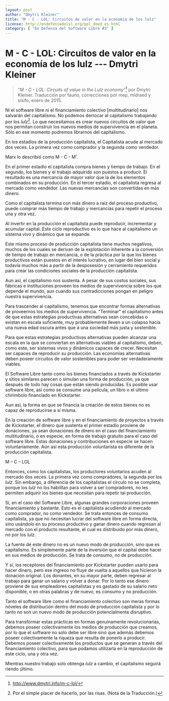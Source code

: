 ```yaml
---
layout: post
author: "Dmytri Kleiner"
title: "M - C - LOL: Circuitos de valor en la economía de los lulz"
license: http://endefensadelsl.org/ppl_deed_es.html
category: [ "En Defensa del Software Libre #3" ]
---
```


M - C - LOL: Circuitos de valor en la economía de los lulz --- Dmytri Kleiner
=============================================================================

> _"M - C - LOL: Circuits of value in the Lulz economy"_[^lol-1] por
> Dmytri Kleiner. Traducción por fauno, correcciones por mep, midraed
> y sísifo, enero de 2015.

Ni el software libre ni el financiamiento colectivo [multitudinario]
nos salvarán del capitalismo.  No podemos derrocar al capitalismo
trabajando por los _lulz_[^lol-lulz]. Lo que necesitamos es crear nuevos
circuitos de valor que nos permitan construir los nuevos medios de
supervivencia en el planeta. Sólo en ese momento podremos librarnos del
capitalismo.

[^lol-lulz]: Por el simple placer de hacerlo, por las risas. (Nota de la
Traducción.)

En los estadíos de la producción capitalista, el Capitalista acude al
mercado dos veces.  La primera vez como comprador y la segunda como
vendedor.

Marx lo describió como M - C - M'.

En el primer estadío el capitalista compra bienes y tiempo de trabajo.
En el segundo, los bienes y el trabajo adquirido son puestos a
producir.  El resultado es una mercancía de mayor valor que la de los
elementos combinados en su producción.  En el tercer estadío, el
capitalista regresa al mercado como vendedor.  Las nuevas mercancías
son convertidas en más dinero.

Como el capitalista termina con más dinero a raíz del proceso
productivo, puede comprar más tiempo de trabajo y mercancías para
repetir el proceso una y otra vez.

Al invertir en la producción el capitalista puede reproducir,
incrementar y acumular capital.  Este ciclo reproductivo es lo que
hace al capitalismo un sistema vivo y dinámico que se expande.

Este mismo proceso de producción capitalista tiene muchos negativos,
muchos de los cuales se derivan de la explotación inherente a la
conversión de tiempo de trabajo en mercancía, o de la práctica por la
que los bienes productivos están puestos en el interés lucrativo, en
lugar del bien social y todavía muchos más a partir de la desposesión
y cerramiento requeridos para crear las condiciones sociales de la
producción capitalista.

Aun así, el capitalismo nos sustenta.  A pesar de sus costos sociales,
sus fábricas e instituciones proveen los medios de supervivencia sobre
los que depende el mundo, aun cuando sus contradicciones pongan en
peligro nuestra supervivencia.

Para trascender al capitalismo, tenemos que encontrar formas
alternativas de proveernos los medios de supervivencia. "Terminar" el
capitalismo antes de que estas estrategias productivas alternativas
sean concebidas o existan en escala suficiente, muy probablemente
lleven a un colapso hacia una nueva edad oscura antes que a una
sociedad más justa y sostenible.

Para que estas estrategias productivas alternativas pueden alcanzar
una escala en la que se conviertan en alternativas viables al
capitalismo, deben, como este, ser sistemas vivos y dinámicos capaces
de crecer.  Necesitan ser capaces de reproducir su producción.  Las
economías alternativas deben poseer circuitos de valor sostenibles
para poder ser verdaderamente viables.

El Software Libre tanto como los bienes financiados a través de
Kickstarter y sitios similares parecen o simulan una forma de
producción, ya que después de todo hay cosas que están siendo
producidas.  Es posible usar software libre, así como se consume una
película, un libro o el último chirimbolo financiado en Kickstarter.

Aun así, la forma en que se financia la creación de estos bienes no es
capaz de reproducirse a sí misma.

En la creación de software libre y en el financiamiento de proyectos a
través de Kickstarter, el dinero que sustenta el primer estadío
proviene de donaciones, ya sean donaciones de dinero en el caso del
financiamiento multitudinario, o en especie, en forma de trabajo
gratuito para el caso del software libre.  Estas donaciones y
contribuciones en especie se hacen voluntariamente.  Aún así esta
producción voluntarista es diferente de la producción capitalista.

M – C – LOL

Entonces, como los capitalistas, los productores voluntarios acuden al
mercado dos veces.  La primera vez como compradores, la segunda por
los _lulz_.  Sin embargo, a diferencia de los capitalistas el círculo no
se completa, porque los _lulz_ no los habilitan para volver a ser
compradores, no les permiten adquirir los bienes que necesitan para
repetir tal producción.

Sí, en el caso del Software Libre, algunas grandes corporaciones
proveen financiamiento y bastante.  Esto es el capitalista acudiendo
al mercado como comprador, no como vendedor.  Se trata entonces de
consumo capitalista, ya que no necesitan lucrar del software libre en
forma directa, sino usándolo en su proceso productivo y ganar dinero
cuando regresan al mercado con el producto resultante, el cual es
distribuido por más dinero, no por los _lulz_.

La fuente de este dinero no es un nuevo modo de producción, sino que
es capitalismo.  Es simplemente parte de la inversión que el capital
debe hacer en sus medios de producción.  Se trata de consumo, no de
producción.

Y sí, los receptores del financiamiento por Kickstarter pueden usarlo
para hacer dinero, pero ese ingreso no fluye de vuelta a aquellos que
hicieron la donación original.  Los donantes, en su mayor parte, deben
regresar al trabajo para ganar un salario y volver a donar.  Por lo
tanto ese dinero proviene de sus empleadores capitalistas y es gastado
de su salario neto disponible, o en otras palabras y de nuevo, es
consumo y no producción.

Tanto el software libre como el financiamiento colectivo son meras
formas nóveles de distribución dentro del modo de producción
capitalista y por lo tanto no son un nuevo modo de producción
potencialmente disruptivo.

Para transformar estas prácticas en formas genuinamente
revolucionarias, debemos poseer colectivamente los medios de
producción que creamos, por lo que el software no solo debe ser libre
sino que además debemos poseer colectivamente la riqueza que resulta
de ponerlo a producir.  Debemos poseer colectivamente los productos
que se generan a través del financiamiento colectivo, para que podamos
utilizarla en la reproducción de este ciclo, una y otra vez.

Mientras nuestro trabajo solo obtenga _lulz_ a cambio, el capitalismo
seguirá riendo último.

[^lol-1]: <http://www.dmytri.info/m-c-lol/>

